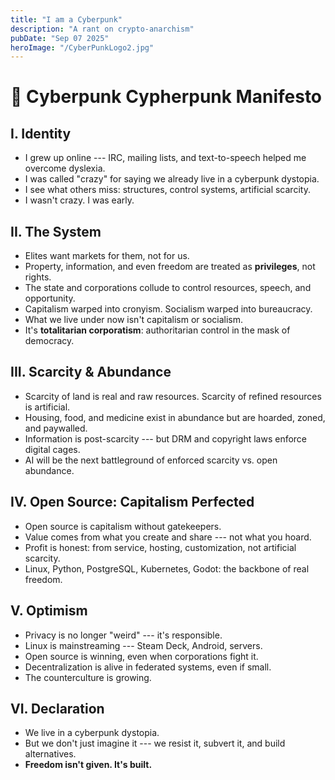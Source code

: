 ```yaml
---
title: "I am a Cyberpunk"
description: "A rant on crypto-anarchism"
pubDate: "Sep 07 2025"
heroImage: "/CyberPunkLogo2.jpg"
---
```


# 🏴 Cyberpunk  Cypherpunk Manifesto

## I. Identity

-   I grew up online --- IRC, mailing lists, and text-to-speech helped
    me overcome dyslexia.
-   I was called "crazy" for saying we already live in a cyberpunk
    dystopia.
-   I see what others miss: structures, control systems, artificial
    scarcity.
-   I wasn't crazy. I was early.

## II. The System

-   Elites want markets for them, not for us.
-   Property, information, and even freedom are treated as
    **privileges**, not rights.
-   The state and corporations collude to control resources, speech, and
    opportunity.
-   Capitalism warped into cronyism. Socialism warped into bureaucracy.
-   What we live under now isn't capitalism or socialism.
-   It's **totalitarian corporatism**: authoritarian control in the mask
    of democracy.

## III. Scarcity & Abundance

-   Scarcity of land is real and raw resources. Scarcity of refined resources is artificial.
-   Housing, food, and medicine exist in abundance but are hoarded,
    zoned, and paywalled.
-   Information is post-scarcity --- but DRM and copyright laws enforce
    digital cages.
-   AI will be the next battleground of enforced scarcity vs. open
    abundance.

## IV. Open Source: Capitalism Perfected

-   Open source is capitalism without gatekeepers.
-   Value comes from what you create and share --- not what you hoard.
-   Profit is honest: from service, hosting, customization, not
    artificial scarcity.
-   Linux, Python, PostgreSQL, Kubernetes, Godot: the backbone of real
    freedom.

## V. Optimism

-   Privacy is no longer "weird" --- it's responsible.
-   Linux is mainstreaming --- Steam Deck, Android, servers.
-   Open source is winning, even when corporations fight it.
-   Decentralization is alive in federated systems, even if small.
-   The counterculture is growing.

## VI. Declaration

-   We live in a cyberpunk dystopia.
-   But we don't just imagine it --- we resist it, subvert it, and build
    alternatives.
-   **Freedom isn't given. It's built.**
